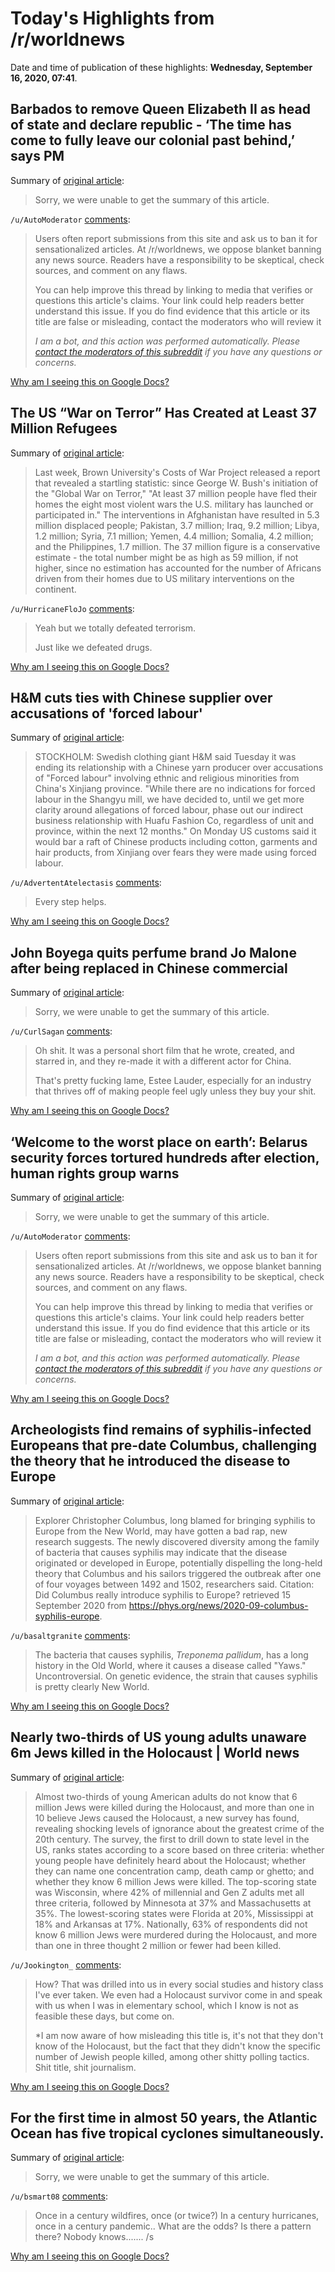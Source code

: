 # Today's Highlights from /r/worldnews

Date and time of publication of these highlights: **Wednesday, September 16, 2020, 07:41**.

## Barbados to remove Queen Elizabeth II as head of state and declare republic - ‘The time has come to fully leave our colonial past behind,’ says PM

Summary of [original article](https://www.independent.co.uk/news/world/americas/barbados-republic-queen-elizabeth-head-state-b450871.html?utm_content=Echobox&utm_medium=Social&utm_source=Twitter#Echobox=1600246515):

> Sorry, we were unable to get the summary of this article.

`/u/AutoModerator` [comments](https://www.reddit.com/r/worldnews/comments/its0v2/barbados_to_remove_queen_elizabeth_ii_as_head_of/):

> Users often report submissions from this site and ask us to ban it for sensationalized articles. At /r/worldnews, we oppose blanket banning any news source. Readers have a responsibility to be skeptical, check sources, and comment on any flaws.
> 
> You can help improve this thread by linking to media that verifies or questions this article's claims. Your link could help readers better understand this issue. If you do find evidence that this article or its title are false or misleading, contact the moderators who will review it
> 
> *I am a bot, and this action was performed automatically. Please [contact the moderators of this subreddit](/message/compose/?to=/r/worldnews) if you have any questions or concerns.*

[Why am I seeing this on Google Docs?](https://docs.google.com/document/d/1Dc6We63vOXIZsc0op-Bt4abqkYjXzOigalQqFxmvvbM/edit?usp=sharing)

## The US “War on Terror” Has Created at Least 37 Million Refugees

Summary of [original article](https://jacobinmag.com/2020/09/war-on-terror-displacement-refugees-us-imperialism):

> Last week, Brown University's Costs of War Project released a report that revealed a startling statistic: since George W. Bush's initiation of the "Global War on Terror," "At least 37 million people have fled their homes the eight most violent wars the U.S. military has launched or participated in." The interventions in Afghanistan have resulted in 5.3 million displaced people; Pakistan, 3.7 million; Iraq, 9.2 million; Libya, 1.2 million; Syria, 7.1 million; Yemen, 4.4 million; Somalia, 4.2 million; and the Philippines, 1.7 million. The 37 million figure is a conservative estimate - the total number might be as high as 59 million, if not higher, since no estimation has accounted for the number of Africans driven from their homes due to US military interventions on the continent.

`/u/HurricaneFloJo` [comments](https://www.reddit.com/r/worldnews/comments/itr30z/the_us_war_on_terror_has_created_at_least_37/):

> Yeah but we totally defeated terrorism.
> 
> Just like we defeated drugs.

[Why am I seeing this on Google Docs?](https://docs.google.com/document/d/1Dc6We63vOXIZsc0op-Bt4abqkYjXzOigalQqFxmvvbM/edit?usp=sharing)

## H&M cuts ties with Chinese supplier over accusations of 'forced labour'

Summary of [original article](https://www.channelnewsasia.com/news/business/h-m-cuts-ties-with-chinese-supplier-over-accusations-of-forced-13115222):

> STOCKHOLM: Swedish clothing giant H&M said Tuesday it was ending its relationship with a Chinese yarn producer over accusations of "Forced labour" involving ethnic and religious minorities from China's Xinjiang province. "While there are no indications for forced labour in the Shangyu mill, we have decided to, until we get more clarity around allegations of forced labour, phase out our indirect business relationship with Huafu Fashion Co, regardless of unit and province, within the next 12 months." On Monday US customs said it would bar a raft of Chinese products including cotton, garments and hair products, from Xinjiang over fears they were made using forced labour.

`/u/AdvertentAtelectasis` [comments](https://www.reddit.com/r/worldnews/comments/itrtkg/hm_cuts_ties_with_chinese_supplier_over/):

> Every step helps.

[Why am I seeing this on Google Docs?](https://docs.google.com/document/d/1Dc6We63vOXIZsc0op-Bt4abqkYjXzOigalQqFxmvvbM/edit?usp=sharing)

## John Boyega quits perfume brand Jo Malone after being replaced in Chinese commercial

Summary of [original article](https://edition.cnn.com/2020/09/15/business/john-boyega-jo-malone-quit-scli-intl-gbr/index.html):

> Sorry, we were unable to get the summary of this article.

`/u/CurlSagan` [comments](https://www.reddit.com/r/worldnews/comments/ittbb5/john_boyega_quits_perfume_brand_jo_malone_after/):

> Oh shit. It was a personal short film that he wrote, created, and starred in, and they re-made it with a different actor for China.
> 
> That's pretty fucking lame, Estee Lauder, especially for an industry that thrives off of making people feel ugly unless they buy your shit.

[Why am I seeing this on Google Docs?](https://docs.google.com/document/d/1Dc6We63vOXIZsc0op-Bt4abqkYjXzOigalQqFxmvvbM/edit?usp=sharing)

## ‘Welcome to the worst place on earth’: Belarus security forces tortured hundreds after election, human rights group warns

Summary of [original article](https://www.independent.co.uk/news/world/europe/belarus-human-rights-torture-detention-protest-arrest-alexander-lukashenka-b449299.html):

> Sorry, we were unable to get the summary of this article.

`/u/AutoModerator` [comments](https://www.reddit.com/r/worldnews/comments/itnpu2/welcome_to_the_worst_place_on_earth_belarus/):

> Users often report submissions from this site and ask us to ban it for sensationalized articles. At /r/worldnews, we oppose blanket banning any news source. Readers have a responsibility to be skeptical, check sources, and comment on any flaws.
> 
> You can help improve this thread by linking to media that verifies or questions this article's claims. Your link could help readers better understand this issue. If you do find evidence that this article or its title are false or misleading, contact the moderators who will review it
> 
> *I am a bot, and this action was performed automatically. Please [contact the moderators of this subreddit](/message/compose/?to=/r/worldnews) if you have any questions or concerns.*

[Why am I seeing this on Google Docs?](https://docs.google.com/document/d/1Dc6We63vOXIZsc0op-Bt4abqkYjXzOigalQqFxmvvbM/edit?usp=sharing)

## Archeologists find remains of syphilis-infected Europeans that pre-date Columbus, challenging the theory that he introduced the disease to Europe

Summary of [original article](https://phys.org/news/2020-09-columbus-syphilis-europe.html):

> Explorer Christopher Columbus, long blamed for bringing syphilis to Europe from the New World, may have gotten a bad rap, new research suggests. The newly discovered diversity among the family of bacteria that causes syphilis may indicate that the disease originated or developed in Europe, potentially dispelling the long-held theory that Columbus and his sailors triggered the outbreak after one of four voyages between 1492 and 1502, researchers said. Citation: Did Columbus really introduce syphilis to Europe? retrieved 15 September 2020 from https://phys.org/news/2020-09-columbus-syphilis-europe.

`/u/basaltgranite` [comments](https://www.reddit.com/r/worldnews/comments/itmy9g/archeologists_find_remains_of_syphilisinfected/):

> The bacteria that causes syphilis, *Treponema pallidum*, has a long history in the Old World, where it causes a disease called "Yaws." Uncontroversial. On genetic evidence, the strain that causes syphilis is pretty clearly New World.

[Why am I seeing this on Google Docs?](https://docs.google.com/document/d/1Dc6We63vOXIZsc0op-Bt4abqkYjXzOigalQqFxmvvbM/edit?usp=sharing)

## Nearly two-thirds of US young adults unaware 6m Jews killed in the Holocaust | World news

Summary of [original article](https://www.theguardian.com/world/2020/sep/16/holocaust-us-adults-study):

> Almost two-thirds of young American adults do not know that 6 million Jews were killed during the Holocaust, and more than one in 10 believe Jews caused the Holocaust, a new survey has found, revealing shocking levels of ignorance about the greatest crime of the 20th century. The survey, the first to drill down to state level in the US, ranks states according to a score based on three criteria: whether young people have definitely heard about the Holocaust; whether they can name one concentration camp, death camp or ghetto; and whether they know 6 million Jews were killed. The top-scoring state was Wisconsin, where 42% of millennial and Gen Z adults met all three criteria, followed by Minnesota at 37% and Massachusetts at 35%. The lowest-scoring states were Florida at 20%, Mississippi at 18% and Arkansas at 17%. Nationally, 63% of respondents did not know 6 million Jews were murdered during the Holocaust, and more than one in three thought 2 million or fewer had been killed.

`/u/Jookington_` [comments](https://www.reddit.com/r/worldnews/comments/itsymp/nearly_twothirds_of_us_young_adults_unaware_6m/):

> How? That was drilled into us in every social studies and history class I've ever taken. We even had a Holocaust survivor come in and speak with us when I was in elementary school, which I know is not as feasible these days, but come on.
> 
> *I am now aware of how misleading this title is, it's not that they don't know of the Holocaust, but the fact that they didn't know the specific number of Jewish people killed, among other shitty polling tactics. Shit title, shit journalism.

[Why am I seeing this on Google Docs?](https://docs.google.com/document/d/1Dc6We63vOXIZsc0op-Bt4abqkYjXzOigalQqFxmvvbM/edit?usp=sharing)

## For the first time in almost 50 years, the Atlantic Ocean has five tropical cyclones simultaneously.

Summary of [original article](https://ca.news.yahoo.com/atlantic-sees-5-simultaneous-tropical-180756575.html):

> Sorry, we were unable to get the summary of this article.

`/u/bsmart08` [comments](https://www.reddit.com/r/worldnews/comments/itkdzr/for_the_first_time_in_almost_50_years_the/):

> Once in a century wildfires, once (or twice?) In a century hurricanes, once in a century pandemic.. What are the odds? Is there a pattern there? Nobody knows....... /s

[Why am I seeing this on Google Docs?](https://docs.google.com/document/d/1Dc6We63vOXIZsc0op-Bt4abqkYjXzOigalQqFxmvvbM/edit?usp=sharing)

